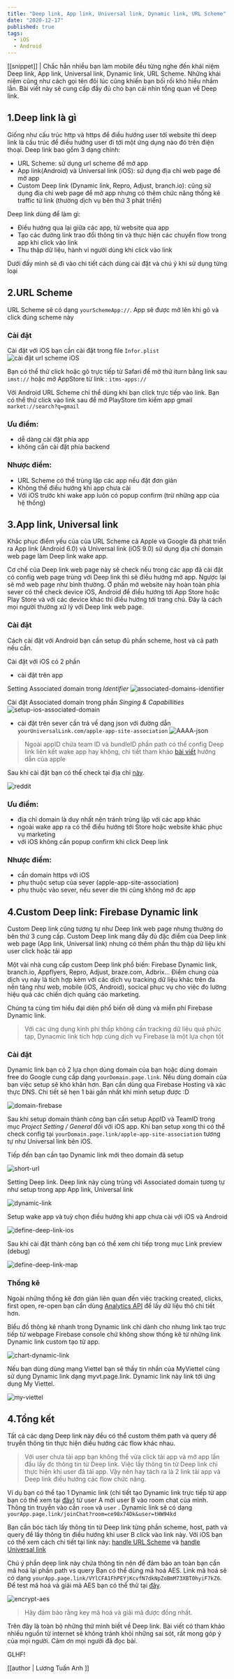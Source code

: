```yaml
---
title: "Deep link, App link, Universal link, Dynamic link, URL Scheme"
date: "2020-12-17"
published: true
tags:
  - iOS
  - Android
---
```


[[snippet]]
| Chắc hẳn nhiều bạn làm mobile đều từng nghe đến khái niệm Deep link, App link, Universal link, Dynamic link, URL Scheme. Những khái niệm cũng như cách gọi tên đôi lúc cũng khiến bạn bối rối khó hiểu nhầm lẫn. Bài viết này sẽ cung cấp đầy đủ cho bạn cái nhìn tổng quan về Deep link. 

## 1.Deep link là gì

Giống như cấu trúc http và https để điều hướng user tới website thì deep link là cấu trúc để điều hướng user đi tới một ứng dụng nào đó trên điện thoại. Deep link bao gồm 3 dạng chính: 

- URL Scheme: sử dụng url scheme để mở app 
- App link(Android) và Universal link (iOS): sử dụng địa chỉ web page để mở app
- Custom Deep link (Dynamic link, Repro, Adjust, branch.io): cũng sử dụng địa chỉ web page để mở app nhưng có thêm chức năng thống kê traffic từ link (thường dịch vụ bên thứ 3 phát triển)

Deep link dùng để làm gì:
- Điều hướng qua lại giữa các app, từ website qua app
- Tạo các đường link trao đổi thông tin và thực hiện các chuyển flow trong app khi click vào link
- Thu thập dữ liệu, hành vi người dùng khi click vào link

Dưới đấy mình sẽ đi vào chi tiết cách dùng cài đặt và chú ý khi sử dụng từng loại

## 2.URL Scheme

URL Scheme sẽ có dạng `yourSchemeApp://`. App sẽ được mở lên khi gõ và click đúng scheme này

### Cài đặt

Cài đặt với iOS bạn cần cài đặt trong file `Infor.plist`
![cài đặt url scheme iOS](images/setup-ios-url-scheme.png)

Bạn có thể thử click hoặc gõ trực tiếp từ Safari để mở thử iturn bằng link sau `imst://` hoặc mở AppStore từ link : `itms-apps://`

Với Android URL Scheme chỉ thể dùng khi bạn click trực tiếp vào link. Bạn có thể thử click vào link sau để mở PlayStore tìm kiếm app gmail `market://search?q=gmail`

### Ưu điểm:

- dễ dàng cài đặt phía app
- không cần cài đặt phía backend

### Nhược điểm:

- URL Scheme có thể trùng lặp các app nếu đặt đơn giản
- Không thể điều hướng khi app chưa cài 
- Với iOS trước khi wake app luôn có popup confirm (trừ những app của hệ thống)

## 3.App link, Universal link

Khắc phục điểm yếu của của URL Scheme cả Apple và Google đã phát triển ra App link (Android 6.0) và Universal link (iOS 9.0) sử dụng địa chỉ domain web page làm Deep link wake app.

Cơ chế của Deep link web page này sẽ check nếu trong các app đã cài đặt có config web page trùng với Deep link thì sẽ điều hướng mở app. Ngược lại sẽ mở web page như bình thường. Ở phần mở website này hoàn toàn phía sever có thể check device iOS, Android để điều hướng tới App Store hoặc Play Store và với các device khác thì điều hướng tới trang chủ. Đây là cách mọi người thường xử lý với Deep link web page.

### Cài đặt

Cách cài đặt với Android bạn cần setup đủ phần scheme, host và cả path nếu cần.

Cài đặt với iOS có 2 phần
- cài đặt trên app

Setting Associated domain trong *Identifier*
![associated-domains-identifier](images/associated-domains-identifier.png)

Cài đặt Associated domain trong phần *Singing & Capabillities*
![setup-ios-associated-domain](images/setup-ios-associated-domain.png)

- cài đặt trên sever cần trả về dạng json với đường dẫn `yourUniversalLink.com/apple-app-site-association`
![AAAA-json](images/AAAA-json.png)

> Ngoài appID chứa team ID và bundleID phần path có thể config Deep link liên kết wake app hay không, chi tiết tham khảo [bài viết](https://developer.apple.com/library/archive/documentation/General/Conceptual/AppSearch/UniversalLinks.html) hướng dẫn của apple

Sau khi cài đặt bạn có thể check tại địa chỉ [này](https://branch.io/resources/aasa-validator/). 

![reddit](images/reddit.png)

### Ưu điểm:

- địa chỉ domain là duy nhất nên tránh trùng lặp với các app khác
- ngoài wake app ra có thể điều hướng tới Store hoặc website khác phục vụ marketing 
- với iOS không cần popup confirm khi click Deep link

### Nhược điểm:

- cần domain https với iOS
- phụ thuộc setup của sever (apple-app-site-association)
- phụ thuộc vào sever, nếu sever die thì cũng không mở đc app

## 4.Custom Deep link: Firebase Dynamic link

Custom Deep link cũng tương tự như Deep link web page nhưng thường do bên thứ 3 cung cấp. Custom Deep link mang đầy đủ đặc điểm của Deep link web page (App link, Universal link) nhưng có thêm phần thu thập dữ liệu khi user click hoặc tải app

Một vài nhà cung cấp custom Deep link phổ biến: Firebase Dynamic link, branch.io, Appflyers, Repro, Adjust, braze.com, Adbrix... Điểm chung của dịch vụ này là tích hợp kèm với các dịch vụ tracking dữ liệu khác trên đa nền tảng như web, mobile (iOS, Android), socical phục vụ cho việc đo lường hiệu quả các chiến dịch quảng cáo marketing.

Chúng ta cùng tìm hiểu đại diện phổ biến dễ dùng và miễn phí Firebase Dynamic link.

> Với các ứng dụng kinh phí thấp không cần tracking dữ liệu quá phức tạp, Dynacmic link tích hợp cùng dịch vụ Firebase là một lựa chọn tốt

### Cài đặt

Dynamic link bạn có 2 lựa chọn dùng domain của bạn hoặc dùng domain free do Google cung cấp dạng `yourDomain.page.link`. Nếu dùng domain của bạn việc setup sẽ khó khăn hơn. Bạn cần dùng qua Firebase Hosting và xác thực DNS. Chi tiết sẽ hẹn 1 bài gần nhất khi mình setup được :D

![domain-firebase](images/domain-firebase.png)

Sau khi setup domain thành công bạn cần setup AppID và TeamID trong mục *Project Setting / General* đối với iOS app. Khi bạn setup xong thì có thể check config tại `yourDomain.page.link/apple-app-site-association` tương tự như Universal link bên iOS. 

Tiếp đến bạn cần tạo Dynamic link mới theo domain đã setup 

![short-url](images/short-url.png)

Setting Deep link. Deep link này cùng trùng với Associated domain tương tự như setup trong app App link, Universal link

![dynamic-link](images/dynamic-link.png)

Setup wake app và tuỳ chọn điều hướng khi app chưa cài với iOS và Android

![define-deep-link-ios](images/define-deep-link-ios.png)

Sau khi cài đặt thành công bạn có thể xem chi tiếp trong mục Link preview (debug) 

![define-deep-link-map](images/define-deep-link-map.png)

### Thống kê

Ngoài những thống kê đơn giản liên quan đến việc tracking created, clicks, first open, re-open  bạn cần dùng [Analytics API](https://firebase.google.com/docs/reference/dynamic-links/analytics?authuser=1)  để lấy dữ liệu thô chi tiết hơn. 

Biểu đồ thông kê nhanh trong Dynamic link chỉ dành cho nhưng link tạo trực tiếp từ webpage Firebase console chứ không show thống kê từ những link Dynamic link custom tạo từ app.

![chart-dynamic-link](images/chart-dynamic-link.png) 

Nếu bạn dùng dùng mạng Viettel bạn sẽ thấy tin nhắn của MyViettel cũng sử dụng Dynamic link dạng myvt.page.link. Dynamic link này link tới ứng dụng My Viettel.

![my-viettel](images/my-viettel-2.png) 

## 4.Tổng kết

Tất cả các dạng Deep link này đều có thể custom thêm path và query để truyền thông tin thực hiện điều hướng các flow khác nhau. 

> Với user chưa tải app bạn không thể vừa click tải app và mở app lần đầu lấy đc thông tin từ Deep link. Việc lấy thông tin từ Deep link chỉ thực hiện khi user đã tải app. Vậy nên hay tách ra là 2 link tải app và Deep link điều hướng các flow chức năng.

Ví dụ bạn có thể tạo 1 Dynamic link (chi tiết tạo Dynamic link trực tiếp từ app bạn có thể xem tại [đây](https://firebase.google.com/docs/dynamic-links/ios/create?authuser=1)) từ user A mời user B vào room chat của mình. Thông tin truyền vào cần `room` và `user` . Dynamic link sẽ có dạng `yourApp.page.link/joinChat?room=ce98x74Dk&user=tHW94kd`

Bạn cần bóc tách lấy thông tin từ Deep link từng phần scheme, host, path và query để lấy thông tin điều hướng khi user B click vào link này. Với iOS bạn có thể xem cách chi tiết tại link này: [handle URL Scheme](https://developer.apple.com/documentation/xcode/allowing_apps_and_websites_to_link_to_your_content/defining_a_custom_url_scheme_for_your_app) và [handle Universal link](https://developer.apple.com/documentation/xcode/allowing_apps_and_websites_to_link_to_your_content/supporting_universal_links_in_your_app)

Chú ý phần deep link này chứa thông tin nên để đảm bảo an toàn bạn cần mã hoá lại phần path vs query
Bạn có thể dùng mã hoá AES. Link mã hoá sẽ có dạng `yourApp.page.link/VYlCFA1FhPEYjKcvfN7dkNpZoBmM73XBT0hyiF7kZ6`. Để test mã hoá và giải mã AES bạn có thể thử tại [đây](https://www.devglan.com/online-tools/aes-encryption-decryption ).

![encrypt-aes](images/encrypt-aes.png)

>Hãy đảm bảo rằng key mã hoá và giải mã được đồng nhất.

Trên đây là toàn bộ những thứ mình biết về Deep link. Bài viết có tham khảo nhiều nguồn từ internet sẽ không tránh khỏi những sai sót, rất mong góp ý của mọi người. Cảm ơn mọi người đã đọc bài.

GLHF!

[[author | Lương Tuấn Anh ]]







